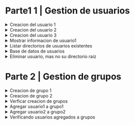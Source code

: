 # Parte1 1 | Gestion de usuarios

<details>
<summary>Creacion del usuario 1</summary>
        Para la creacion de un usuario es necesario utilizar el comando sudo adduser nombre_usuario. Al ejecutar este comando         establece un password.
        <div align="center">
                        <a href="" target="_blank"><img src="https://github.com/JulioFernandez99/so1_actividades_201902416/blob/main/Recursos/Actividad3/creando_usuario1.png" style="width:50rem"></a>
        </div>

</details>

<details>
<summary>Creacion del usuario 2</summary>
     Para la creacion de un usuario es necesario utilizar el comando sudo adduser nombre_usuario. Al ejecutar este comando establece un password.
     <div align="center">
        <a href="" target="_blank"><img src="https://github.com/JulioFernandez99/so1_actividades_201902416/blob/main/Recursos/Actividad3/creacion_usuario2.png" style="width:50rem"></a>
    </div>

</details>

<details>
    <summary>Creacion del usuario 3</summary>
        Para la creacion de un usuario es necesario utilizar el comando sudo adduser nombre_usuario. Al ejecutar este comando establece un password.
        <div align="center">
    </div>
            <a href="" target="_blank"><img src="https://github.com/JulioFernandez99/so1_actividades_201902416/blob/main/Recursos/Actividad3/creacion_usuario3.png" style="width:50rem"></a>
    </div>

</details>

<details>
    <summary>Mostrar informacion de usuario1</summary>
        Para mostrar la informacion de dicho usuario, se ultiliza el siguiente comando, id nombre_usuario1.   
        <div align="center">
            <a href="" target="_blank"><img src="https://github.com/JulioFernandez99/so1_actividades_201902416/blob/main/Recursos/Actividad3/info_usuario1.png" style="width:50rem"></a>
    </div>

</details>




<details>
    <summary>Listar directorios de usuarios existentes</summary
    Para ver los directorios raiz de cada usuario hay que hacer el comando ls a la ruta home, de la siguiente manera: ls /home
        <div align="center">
            <a href="" target="_blank"><img src="https://github.com/JulioFernandez99/so1_actividades_201902416/blob/main/Recursos/Actividad3/list_directorios_usuarios.png" style="width:50rem"></a>
    </div>

</details>


<details>
    <summary>Base de datos de usuarios</summary>
    Para ver la base de datos de usuarios, utilizar el comando cat /etc/passwd
        <div align="center">
            <a href="" target="_blank"><img src="https://github.com/JulioFernandez99/so1_actividades_201902416/blob/main/Recursos/Actividad3/db_usuarios.png" style="width:50rem"></a>
    </div>

</details>


<details>
    <summary>Eliminar usuario, mas no su directorio raiz</summary>
    Para eliminar un usuario y conservar su directorio utilizar el siguiente comando: sudo userdel nombre_usuario.
    <br>
    <br>
    En esta imagen se puede observar que se conservo el directorio raiz del usuario.
    <div align="center">
            <a href="" target="_blank"><img src="https://github.com/JulioFernandez99/so1_actividades_201902416/blob/main/Recursos/Actividad3/list_directorios_usuarios.png" style="width:50rem"></a>
    </div>
    <br>
    Pero en esta imagen se observa que el usuario ya no eciste en la base de datos.
    <div align="center">
            <a href="" target="_blank"><img src="https://github.com/JulioFernandez99/so1_actividades_201902416/blob/main/Recursos/Actividad3/db_usuario_eliminado.png" style="width:50rem"></a>
    </div>

</details>


# Parte 2 | Gestion de grupos

<details>
    <summary>Creacion de grupo 1</summary>
    Para crear un grupo se utiliza el comando sudo groupadd nombre_grupo.
    <br>
        <div align="center">
            <a href="" target="_blank"><img src="https://github.com/JulioFernandez99/so1_actividades_201902416/blob/main/Recursos/Actividad3/creando_grupo1.png" style="width:50rem"></a>
    </div>

</details>


<details>
    <summary>Creacion de grupo 2</summary>
    Para crear un grupo se utiliza el comando sudo groupadd nombre_grupo.
    <br>
        <div align="center">
            <a href="" target="_blank"><img src="https://github.com/JulioFernandez99/so1_actividades_201902416/blob/main/Recursos/Actividad3/crando_grupo2.png" style="width:50rem"></a>
    </div>
</details>

<details>
    <summary>Verficar creacion de grupos </summary>
    Para verificar la creacion de grupos se utilizo el comando cat /etc/group, para poder observar la base de datos de grupos.
    <br>
        <div align="center">
            <a href="" target="_blank"><img src="https://github.com/JulioFernandez99/so1_actividades_201902416/blob/main/Recursos/Actividad3/cat_grupos.png" style="width:50rem"></a>
    </div>
    <br>
    Tambien se podria utilizar el comando groups nombre_usuario para verificar a que grupo pertenece el usuario.
</details>

<details>
    <summary>Agregar usuario1 a grupo1</summary>
    Para agregar un usuario a un grupo se utiliza el comando sudo usermod -aG grupo1  usuario1.
    <br>
    En donde:<br>
    a: (append): Añade el usuario al grupo sin eliminarlo de otros grupos a los que ya pertenece.<br>
    G: (group): Especifica el grupo al que quieres añadir el usuario.
    <br>
        <div align="center">
            <a href="" target="_blank"><img src="https://github.com/JulioFernandez99/so1_actividades_201902416/blob/main/Recursos/Actividad3/agregando_U1G1.png" style="width:50rem"></a>
    </div>
</details>


<details>
    <summary>Agregar usuario2 a grupo2</summary>
    Para agregar un usuario a un grupo se utiliza el comando sudo usermod -aG grupo2  usuario2.
    <br>
    En donde:<br>
    a: (append): Añade el usuario al grupo sin eliminarlo de otros grupos a los que ya pertenece.<br>
    G: (group): Especifica el grupo al que quieres añadir el usuario.
    <br>
        <div align="center">
            <a href="" target="_blank"><img src="https://github.com/JulioFernandez99/so1_actividades_201902416/blob/main/Recursos/Actividad3/agregando_U2G2.png" style="width:50rem"></a>
    </div>
</details>

<details>
    <summary>Verificando usuarios agregados a grupos</summary>
    Para verificar que un usuario se ha agregado correctamente se utiliza el comando groups nombre_usuario para verificar a grupo pertenece el usuario.
    <br>
    <br>
    Verificiando usuario1
        <div align="center">
            <a href="" target="_blank"><img src="https://github.com/JulioFernandez99/so1_actividades_201902416/blob/main/Recursos/Actividad3/verf_grupo1.png" style="width:50rem"></a>
    </div>
    <br>
    <br>
    Verificiando usuario2
        <div align="center">
            <a href="" target="_blank"><img src="https://github.com/JulioFernandez99/so1_actividades_201902416/blob/main/Recursos/Actividad3/verf_grupo2.png" style="width:50rem"></a>
    </div>
</details>

